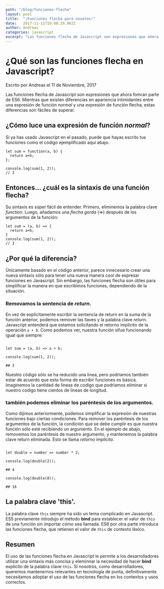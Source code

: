 ```yaml
---
path: "/blog/funciones-flecha"
layout: post
title:  "¡Funciones flecha para novatos!"
date:   2017-11-11T19:08:29.962Z
author: Andreas
categories: javascript
excerpt: "Las funciones flecha de Javascript son expresiones que ahora fomran parte de ES6. Mientras que existen diferencias en apariencia intimidantes entre una expresión de función *normal* y una expresión de función flecha, estas diferencias son fáciles de superar."
---
```


# ¿Qué son las funciones flecha en Javascript?

Escrito por Andreas el 11 de Noviembre, 2017

Las funciones flecha de Javascript son expresiones que ahora fomran parte de ES6. Mientras que existen diferencias en apariencia intimidantes entre una expresión de función *normal* y una expresión de función flecha, estas diferencias son fáciles de superar.

## ¿Cómo luce una expresión de función *normal*?

Si ya has usado Javascript en el pasado, puede que hayas escrito tus funciones como el código ejemplificado aquí abajo.

```javascript{numberLines: true}
let sum = function(a, b) {
  return a+b;
};

console.log(sum(1, 2));
// 3
```

## Entonces... ¿cuál es la sintaxis de una función flecha?

Su sintaxis es súper fácil de entender. Primero, eliminemos la palabra clave *function*. Luego, añadamos una *flecha gorda* (=>) después de los argumentos de la función:


```javascript{numberLines: true}
let sum = (a, b) => {
  return a+b;
}
console.log(sum(1, 2));
// 3
```

## ¿Por qué la diferencia?

Únicamente basado en el código anterior, parece innecesario crear una nueva sintaxis sólo para tener una nueva manera cool de expresar funciones en Javascript. Sin embargo, las funciones flecha son útiles para simplificar la manera en que escribimos funciones, dependiendo de la situación.

### Removamos la sentencia de *return*.

En vez de explícitamente escribir la sentencia de return en la suma de la función anterior, podemos remover las llaves y la palabra clave *return*. Javascript entenderá que estamos solicitando el retorno implícito de la operación `a + b`. Como podemos ver, nuestra función sifue funcionando igual que siempre:

```javascript{numberLines: true}

let sum = (a, b) => a + b;

console.log(sum(1, 2));

## 3

```

Nuestro código sólo se ha reducido una linea, pero podríamos también estar de acuerdo que esta forma de escribir funciones es básica. Imaginemos la cantidad de lineas de codigo que podríamos eliminar si nuestro código tiene cientos de líneas de longitud.

### también podemos eliminar los paréntesis de los argumentos.

Como dijimos anteriormente, podemos simplificar la expresión de nuestras funciones bajo ciertas condiciones. Para remover los paréntesis de los argumentos de la función, la condición que se debe cumplir es que nuestra función sólo esté recibiendo un argumento. En el ejemplo de abajo, removemos los paréntesis de nuestro argumento, y mantenemos la palabra clave return eliminada. Esto se llama *retorno implícito*.

```javascript{numberLines: true}

let double = number => number * 2;

console.log(double(2));

## 4

console.log(double(8));

## 16

```

## La palabra clave 'this'.

La palabra clave `this` siempre ha sido un tema complicado en Javascript. ES5 previamente introdujo el método **bind** para establecer el valor de `this` de una función sin importar cómo sea llamada. ES6 por otra parte introduce las funciones flecha, que retienen el valor de `this` de contexto léxico.

## Resumen

El uso de las funciones flecha en Javascript le permite a los desarrolladores utilizar una sintaxis más concisa y eleminnar la necesidad de hacer **bind** explícito de la palabra clave `this`. Si nosotros, como desarrolladores, queremos mantenernos relevantes en tecnología de punta, definitivamente necesitamos adoptar el uso de las funciones flecha en los contextos y usos correctos.